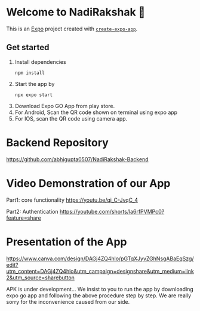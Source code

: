 # Welcome to NadiRakshak 👋

This is an [Expo](https://expo.dev) project created with [`create-expo-app`](https://www.npmjs.com/package/create-expo-app).

## Get started

1. Install dependencies
   ```
   npm install
   ```
2. Start the app by
   ```
   npx expo start
   ```
4. Download Expo GO App from play store.
5. For Android, Scan the QR code shown on terminal using expo app
6. For IOS, scan the QR code using camera app.


# Backend Repository
https://github.com/abhigupta0507/NadiRakshak-Backend

# Video Demonstration of our App
Part1: core functionality
https://youtu.be/qi_C-JvqC_4

Part2: Authentication
https://youtube.com/shorts/la6rfPVMPc0?feature=share

# Presentation of the App
https://www.canva.com/design/DAGj4ZQ4hlo/pGTqXJyvZGhNsgABaEqSzg/edit?utm_content=DAGj4ZQ4hlo&utm_campaign=designshare&utm_medium=link2&utm_source=sharebutton

APK is under development...
We insist to you to run the app by downloading expo go app and following the above procedure step by step.
We are really sorry for the inconvenience caused from our side.
